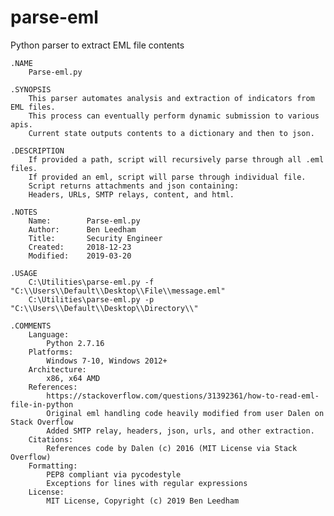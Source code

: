 # parse-eml
Python parser to extract EML file contents

    .NAME
        Parse-eml.py

    .SYNOPSIS
        This parser automates analysis and extraction of indicators from EML files.
        This process can eventually perform dynamic submission to various apis.
        Current state outputs contents to a dictionary and then to json.

    .DESCRIPTION
        If provided a path, script will recursively parse through all .eml files.
        If provided an eml, script will parse through individual file.
        Script returns attachments and json containing:
        Headers, URLs, SMTP relays, content, and html.

    .NOTES
        Name:        Parse-eml.py
        Author:      Ben Leedham
        Title:       Security Engineer
        Created:     2018-12-23
        Modified:    2019-03-20

    .USAGE
        C:\Utilities\parse-eml.py -f "C:\\Users\\Default\\Desktop\\File\\message.eml"
        C:\Utilities\parse-eml.py -p "C:\\Users\\Default\\Desktop\\Directory\\"

    .COMMENTS
        Language:
            Python 2.7.16
        Platforms:
            Windows 7-10, Windows 2012+
        Architecture:
            x86, x64 AMD
        References:
            https://stackoverflow.com/questions/31392361/how-to-read-eml-file-in-python
            Original eml handling code heavily modified from user Dalen on Stack Overflow
            Added SMTP relay, headers, json, urls, and other extraction.
        Citations:
            References code by Dalen (c) 2016 (MIT License via Stack Overflow)
        Formatting:
            PEP8 compliant via pycodestyle
            Exceptions for lines with regular expressions
        License:
            MIT License, Copyright (c) 2019 Ben Leedham
